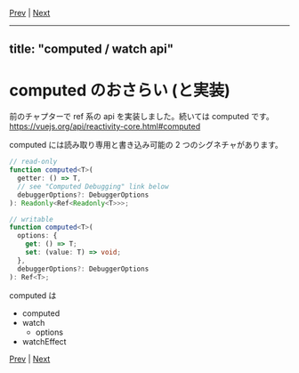 [Prev](https://github.com/Ubugeeei/chibivue/blob/main/books/japanese/205_brs_reactive_flags.md) | [Next](https://github.com/Ubugeeei/chibivue/blob/main/books/japanese/220_brs_other_apis.md)

---
title: "computed / watch api"
---

# computed のおさらい (と実装)

前のチャプターで ref 系の api を実装しました。続いては computed です。  
https://vuejs.org/api/reactivity-core.html#computed

computed には読み取り専用と書き込み可能の 2 つのシグネチャがあります。

```ts
// read-only
function computed<T>(
  getter: () => T,
  // see "Computed Debugging" link below
  debuggerOptions?: DebuggerOptions
): Readonly<Ref<Readonly<T>>>;

// writable
function computed<T>(
  options: {
    get: () => T;
    set: (value: T) => void;
  },
  debuggerOptions?: DebuggerOptions
): Ref<T>;
```

<!-- まずは読み取り専用の方から考えてみましょう。 -->

computed は

- computed
- watch
  - options
- watchEffect


[Prev](https://github.com/Ubugeeei/chibivue/blob/main/books/japanese/205_brs_reactive_flags.md) | [Next](https://github.com/Ubugeeei/chibivue/blob/main/books/japanese/220_brs_other_apis.md)